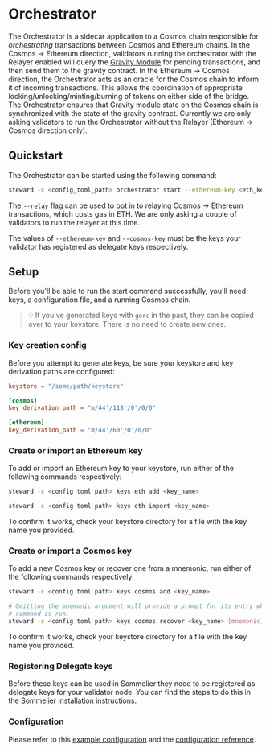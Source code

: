 # Orchestrator

The Orchestrator is a sidecar application to a Cosmos chain responsible for *orchestrating* transactions between Cosmos and Ethereum chains. In the Cosmos -> Ethereum direction, validators running the orchestrator with the Relayer enabled will query the [Gravity Module](https://github.com/peggyjv/gravity-bridge/tree/main/module/x/gravity) for pending transactions, and then send them to the gravity contract. In the Ethereum -> Cosmos direction, the Orchestrator acts as an oracle for the Cosmos chain to inform it of incoming transactions. This allows the coordination of appropriate locking/unlocking/minting/burning of tokens on either side of the bridge. The Orchestrator ensures that Gravity module state on the Cosmos chain is synchronized with the state of the gravity contract. Currently we are only asking validators to run the Orchestrator without the Relayer (Ethereum -> Cosmos direction only).

## Quickstart

The Orchestrator can be started using the following command:

```bash
steward -c <config_toml_path> orchestrator start --ethereum-key <eth_key_name> --cosmos-key <cosmos_key_name>
```

The `--relay` flag can be used to opt in to relaying Cosmos -> Ethereum transactions, which costs gas in ETH. We are only asking a couple of validators to run the relayer at this time. 

The values of `--ethereum-key` and `--cosmos-key` must be the keys your validator has registered as delegate keys respectively.

## Setup

Before you'll be able to run the start command successfully, you'll need keys, a configuration file, and a running Cosmos chain.

> :bulb: If you've generated keys with `gorc` in the past, they can be copied over to your keystore. There is no need to create new ones.

### Key creation config

Before you attempt to generate keys, be sure your keystore and key derivation paths are configured:

```toml
keystore = "/some/path/keystore"

[cosmos]
key_derivation_path = "m/44'/118'/0'/0/0"

[ethereum]
key_derivation_path = "m/44'/60'/0'/0/0"
```

### Create or import an Ethereum key

To add or import an Ethereum key to your keystore, run either of the following commands respectively:

```bash
steward -c <config toml path> keys eth add <key_name>

steward -c <config toml path> keys eth import <key_name>
```

To confirm it works, check your keystore directory for a file with the key name you provided.

### Create or import a Cosmos key

To add a new Cosmos key or recover one from a mnemonic, run either of the following commands respectively:

```bash
steward -c <config toml path> keys cosmos add <key_name>

# Omitting the mnemonic argument will provide a prompt for its entry when the
# command is run.
steward -c <config toml path> keys cosmos recover <key_name> [mnemonic]
```

To confirm it works, check your keystore directory for a file with the key name you provided.

### Registering Delegate keys

Before these keys can be used in Sommelier they need to be registered as delegate keys for your validator node. You can find the steps to do this in the [Sommelier installation instructions](https://github.com/PeggyJV/sommelier#installation).

### Configuration

Please refer to this [example configuration](./01-Configuration.md#complete-example-configtoml) and the [configuration reference](./01-Configuration.md#reference).
